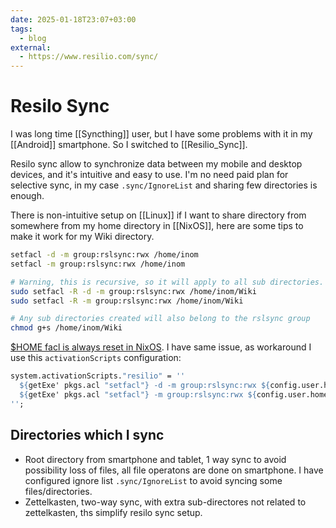 ```yaml
---
date: 2025-01-18T23:07+03:00
tags:
  - blog
external:
  - https://www.resilio.com/sync/
---
```


# Resilo Sync

I was long time [[Syncthing]] user, but I have some problems with it in my
[[Android]] smartphone. So I switched to [[Resilio_Sync]].

Resilo sync allow to synchronize data between my mobile and desktop devices, and
it's intuitive and easy to use. I'm no need paid plan for selective sync, in my
case `.sync/IgnoreList` and sharing few directories is enough.

There is non-intuitive setup on [[Linux]] if I want to share directory from
somewhere from my home directory in [[NixOS]], here are some tips to make it
work for my Wiki directory.

```bash
setfacl -d -m group:rslsync:rwx /home/inom
setfacl -m group:rslsync:rwx /home/inom

# Warning, this is recursive, so it will apply to all sub directories.
sudo setfacl -R -d -m group:rslsync:rwx /home/inom/Wiki
sudo setfacl -R -m group:rslsync:rwx /home/inom/Wiki

# Any sub directories created will also belong to the rslsync group
chmod g+s /home/inom/Wiki
```

[$HOME facl is always reset in NixOS](https://discourse.nixos.org/t/home-facl-is-always-reset-in-21-05/13408).
I have same issue, as workaround I use this `activationScripts` configuration:

```nix
system.activationScripts."resilio" = ''
  ${getExe' pkgs.acl "setfacl"} -d -m group:rslsync:rwx ${config.user.home}
  ${getExe' pkgs.acl "setfacl"} -m group:rslsync:rwx ${config.user.home}
'';
```

## Directories which I sync

- Root directory from smartphone and tablet, 1 way sync to avoid possibility
  loss of files, all file operatons are done on smartphone. I have configured
  ignore list `.sync/IgnoreList` to avoid syncing some files/directories.
- Zettelkasten, two-way sync, with extra sub-directores not related to
  zettelkasten, ths simplify resilo sync setup.
